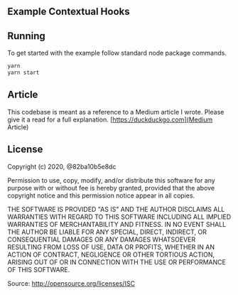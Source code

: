 Example Contextual Hooks
---

## Running
To get started with the example follow standard node package commands.

```sh
yarn
yarn start
```

## Article
This codebase is meant as a reference to a Medium article I wrote. Please give it a read for a full explanation.
[https://duckduckgo.com](Medium Article)

## License

Copyright (c) 2020, @82ba10b5e8dc

Permission to use, copy, modify, and/or distribute this software for any
purpose with or without fee is hereby granted, provided that the above
copyright notice and this permission notice appear in all copies.

THE SOFTWARE IS PROVIDED "AS IS" AND THE AUTHOR DISCLAIMS ALL WARRANTIES
WITH REGARD TO THIS SOFTWARE INCLUDING ALL IMPLIED WARRANTIES OF
MERCHANTABILITY AND FITNESS. IN NO EVENT SHALL THE AUTHOR BE LIABLE FOR ANY
SPECIAL, DIRECT, INDIRECT, OR CONSEQUENTIAL DAMAGES OR ANY DAMAGES WHATSOEVER
RESULTING FROM LOSS OF USE, DATA OR PROFITS, WHETHER IN AN ACTION OF
CONTRACT, NEGLIGENCE OR OTHER TORTIOUS ACTION, ARISING OUT OF OR IN
CONNECTION WITH THE USE OR PERFORMANCE OF THIS SOFTWARE.

Source: http://opensource.org/licenses/ISC
